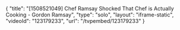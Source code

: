 {
    "title": "[1508521049] Chef Ramsay Shocked That Chef is Actually Cooking  - Gordon Ramsay",
    "type": "solo",
    "layout": "iframe-static",
    "videoId": "123179233",
    "url": "\/tvpembed\/123179233"
}